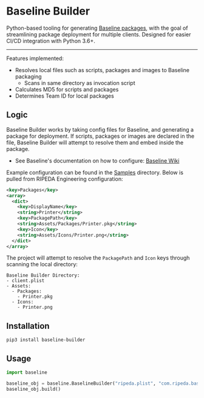 # Baseline Builder


Python-based tooling for generating [Baseline packages](https://github.com/SecondSonConsulting/Baseline), with the goal of streamlining package deployment for multiple clients. Designed for easier CI/CD integration with Python 3.6+.

------------

Features implemented:
- Resolves local files such as scripts, packages and images to Baseline packaging
  - Scans in same directory as invocation script
- Calculates MD5 for scripts and packages
- Determines Team ID for local packages

## Logic

Baseline Builder works by taking config files for Baseline, and generating a package for deployment. If scripts, packages or images are declared in the file, Baseline Builder will attempt to resolve them and embed inside the package.

* See Baseline's documentation on how to configure: [Baseline Wiki](https://github.com/SecondSonConsulting/Baseline/wiki)

Example configuration can be found in the [Samples](Samples) directory. Below is pulled from RIPEDA Engineering configuration:

```xml
<key>Packages</key>
<array>
  <dict>
    <key>DisplayName</key>
    <string>Printer</string>
    <key>PackagePath</key>
    <string>Assets/Packages/Printer.pkg</string>
    <key>Icon</key>
    <string>Assets/Icons/Printer.png</string>
  </dict>
</array>
```

The project will attempt to resolve the `PackagePath` and `Icon` keys through scanning the local directory:
```
Baseline Builder Directory:
- client.plist
- Assets:
  - Packages:
    - Printer.pkg
  - Icons:
    - Printer.png
```


## Installation

```
pip3 install baseline-builder
```

## Usage


```py
import baseline

baseline_obj = baseline.BaselineBuilder("ripeda.plist", "com.ripeda.baseline.engineering", "1.0.0")
baseline_obj.build()
```
